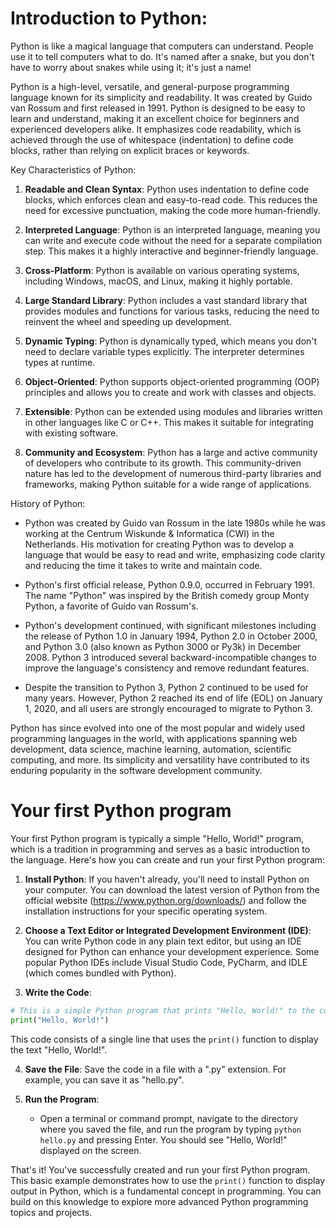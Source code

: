 # Introduction to Python:

Python is like a magical language that computers can understand. People use it to tell computers what to do. It's named after a snake, but you don't have to worry about snakes while using it; it's just a name!

Python is a high-level, versatile, and general-purpose programming language known for its simplicity and readability. It was created by Guido van Rossum and first released in 1991. Python is designed to be easy to learn and understand, making it an excellent choice for beginners and experienced developers alike. It emphasizes code readability, which is achieved through the use of whitespace (indentation) to define code blocks, rather than relying on explicit braces or keywords.

Key Characteristics of Python:
1. **Readable and Clean Syntax**: Python uses indentation to define code blocks, which enforces clean and easy-to-read code. This reduces the need for excessive punctuation, making the code more human-friendly.

2. **Interpreted Language**: Python is an interpreted language, meaning you can write and execute code without the need for a separate compilation step. This makes it a highly interactive and beginner-friendly language.

3. **Cross-Platform**: Python is available on various operating systems, including Windows, macOS, and Linux, making it highly portable.

4. **Large Standard Library**: Python includes a vast standard library that provides modules and functions for various tasks, reducing the need to reinvent the wheel and speeding up development.

5. **Dynamic Typing**: Python is dynamically typed, which means you don't need to declare variable types explicitly. The interpreter determines types at runtime.

6. **Object-Oriented**: Python supports object-oriented programming (OOP) principles and allows you to create and work with classes and objects.

7. **Extensible**: Python can be extended using modules and libraries written in other languages like C or C++. This makes it suitable for integrating with existing software.

8. **Community and Ecosystem**: Python has a large and active community of developers who contribute to its growth. This community-driven nature has led to the development of numerous third-party libraries and frameworks, making Python suitable for a wide range of applications.

History of Python:
- Python was created by Guido van Rossum in the late 1980s while he was working at the Centrum Wiskunde & Informatica (CWI) in the Netherlands. His motivation for creating Python was to develop a language that would be easy to read and write, emphasizing code clarity and reducing the time it takes to write and maintain code.

- Python's first official release, Python 0.9.0, occurred in February 1991. The name "Python" was inspired by the British comedy group Monty Python, a favorite of Guido van Rossum's.

- Python's development continued, with significant milestones including the release of Python 1.0 in January 1994, Python 2.0 in October 2000, and Python 3.0 (also known as Python 3000 or Py3k) in December 2008. Python 3 introduced several backward-incompatible changes to improve the language's consistency and remove redundant features.

- Despite the transition to Python 3, Python 2 continued to be used for many years. However, Python 2 reached its end of life (EOL) on January 1, 2020, and all users are strongly encouraged to migrate to Python 3.

Python has since evolved into one of the most popular and widely used programming languages in the world, with applications spanning web development, data science, machine learning, automation, scientific computing, and more. Its simplicity and versatility have contributed to its enduring popularity in the software development community.


# Your first Python program

Your first Python program is typically a simple "Hello, World!" program, which is a tradition in programming and serves as a basic introduction to the language. Here's how you can create and run your first Python program:

1. **Install Python**: If you haven't already, you'll need to install Python on your computer. You can download the latest version of Python from the official website (https://www.python.org/downloads/) and follow the installation instructions for your specific operating system.

2. **Choose a Text Editor or Integrated Development Environment (IDE)**: You can write Python code in any plain text editor, but using an IDE designed for Python can enhance your development experience. Some popular Python IDEs include Visual Studio Code, PyCharm, and IDLE (which comes bundled with Python).

3. **Write the Code**:

```python
# This is a simple Python program that prints "Hello, World!" to the console.
print("Hello, World!")
```

This code consists of a single line that uses the `print()` function to display the text "Hello, World!".

4. **Save the File**: Save the code in a file with a ".py" extension. For example, you can save it as "hello.py".

5. **Run the Program**:
   
   - Open a terminal or command prompt, navigate to the directory where you saved the file, and run the program by typing `python hello.py` and pressing Enter. You should see "Hello, World!" displayed on the screen.

That's it! You've successfully created and run your first Python program. This basic example demonstrates how to use the `print()` function to display output in Python, which is a fundamental concept in programming. You can build on this knowledge to explore more advanced Python programming topics and projects.